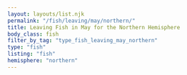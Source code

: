 ```yaml
---
layout: layouts/list.njk
permalink: "/fish/leaving/may/northern/"
title: Leaving Fish in May for the Northern Hemisphere
body_class: fish
filter_by_tag: "type_fish_leaving_may_northern"
type: "fish"
listing: "fish"
hemisphere: "northern"
---
```

